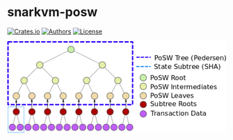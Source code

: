 # snarkvm-posw

[![Crates.io](https://img.shields.io/crates/v/snarkvm-posw.svg?color=neon)](https://crates.io/crates/snarkos-posw)
[![Authors](https://img.shields.io/badge/authors-Aleo-orange.svg)](../AUTHORS)
[![License](https://img.shields.io/badge/License-GPLv3-blue.svg)](./LICENSE.md)

![PoSW](./documentation/binary_tree.png)
